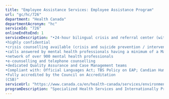 ```yaml
---
title: "Employee Assistance Services: Employee Assistance Program"
url: "gc/hc/726"
department: "Health Canada"
departmentAcronym: "hc"
serviceId: "726"
onlineEndtoEnd: 1
serviceDescription: "•24-hour bilingual crisis and referral center (with TTL)
•highly confidential
•crisis counselling available (crisis and suicide prevention / intervention)
•calls answered by mental health professionals having a minimum of a Master's degree in counselling, social work or psychology
•network of over 900 mental health professionals  
•e-counselling and telephone counselling
•dedicated Quality Assurance and Case Management teams
•Compliant with: Official Languages Act; TBS Policy on EAP; Candian Human Rights Act; PIPEDA
•Fully accredited by the Council on Accreditation
(CSB)"
serviceUrl: "https://www.canada.ca/en/health-canada/services/environmental-workplace-health/occupational-health-safety/employee-assistance-services/programs.html"
programDescription: "Specialized Health Services and Internationally Protected Persons Program"
---
```

